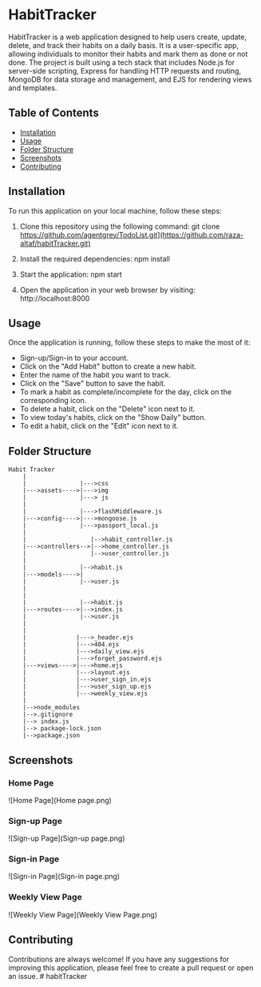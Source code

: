 # HabitTracker

HabitTracker is a web application designed to help users create, update, delete, and track their habits on a daily basis. It is a user-specific app, allowing individuals to monitor their habits and mark them as done or not done. The project is built using a tech stack that includes Node.js for server-side scripting, Express for handling HTTP requests and routing, MongoDB for data storage and management, and EJS for rendering views and templates.

## Table of Contents

- [Installation](#installation)
- [Usage](#usage)
- [Folder Structure](#folder-structure)
- [Screenshots](#screenshots)
- [Contributing](#contributing)

## Installation

To run this application on your local machine, follow these steps:

1. Clone this repository using the following command:
   git clone https://github.com/agentgrey/TodoList.git](https://github.com/raza-altaf/habitTracker.git)
   
2. Install the required dependencies:
   npm install
   
3. Start the application:
   npm start
   
4. Open the application in your web browser by visiting:
   http://localhost:8000

## Usage

Once the application is running, follow these steps to make the most of it:

- Sign-up/Sign-in to your account.
- Click on the "Add Habit" button to create a new habit.
- Enter the name of the habit you want to track.
- Click on the "Save" button to save the habit.
- To mark a habit as complete/incomplete for the day, click on the corresponding icon.
- To delete a habit, click on the "Delete" icon next to it.
- To view today's habits, click on the "Show Daily" button.
- To edit a habit, click on the "Edit" icon next to it.

## Folder Structure

```
Habit Tracker
    |
    |               |--->css
    |--->assets---->|--->img
    |               |---> js
    |
    |               |--->flashMiddleware.js
    |--->config---->|--->mongoose.js
    |               |--->passport_local.js
    |
    |                  |-->habit_controller.js
    |--->controllers-->|-->home_controller.js
    |                  |-->user_controller.js
    |
    |               |-->habit.js
    |--->models---->|
    |               |-->user.js
    |
    |
    |               |-->habit.js
    |--->routes---->|-->index.js
    |               |-->user.js
    |
    |
    |              |--->_header.ejs
    |              |--->404.ejs
    |              |--->daily_view.ejs
    |              |--->forget_password.ejs
    |--->views---->|--->home.ejs
    |              |--->layout.ejs
    |              |--->user_sign_in.ejs
    |              |--->user_sign_up.ejs
    |              |--->weekly_view.ejs
    |
    |-->node_modules
    |-->.gitignore
    |--> index.js
    |--> package-lock.json
    |-->package.json
```

## Screenshots

### Home Page

![Home Page](Home page.png)

### Sign-up Page

![Sign-up Page](Sign-up page.png)

### Sign-in Page

![Sign-in Page](Sign-in page.png)

### Weekly View Page

![Weekly View Page](Weekly View Page.png)

## Contributing

Contributions are always welcome! If you have any suggestions for improving this application, please feel free to create a pull request or open an issue.
#   h a b i t T r a c k e r 

